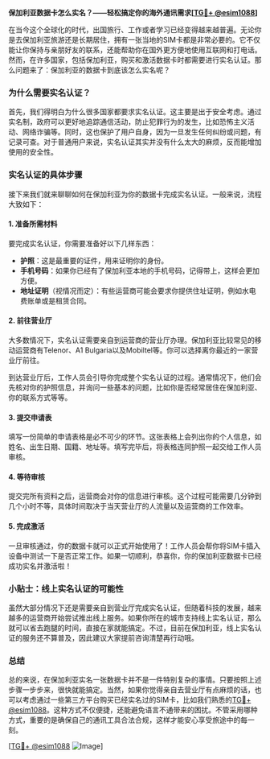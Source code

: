 **保加利亚数据卡怎么实名？——轻松搞定你的海外通讯需求[[TG💪+ @esim1088](https://t.me/s/esim1088)]**

在当今这个全球化的时代，出国旅行、工作或者学习已经变得越来越普遍。无论你是去保加利亚旅游还是长期居住，拥有一张当地的SIM卡都是非常必要的。它不仅能让你保持与亲朋好友的联系，还能帮助你在国外更方便地使用互联网和打电话。然而，在许多国家，包括保加利亚，购买和激活数据卡时都需要进行实名认证。那么问题来了：保加利亚的数据卡到底该怎么实名呢？

### 为什么需要实名认证？

首先，我们得明白为什么很多国家都要求实名认证。这主要是出于安全考虑。通过实名制，政府可以更好地追踪通信活动，防止犯罪行为的发生，比如恐怖主义活动、网络诈骗等。同时，这也保护了用户自身，因为一旦发生任何纠纷或问题，有记录可查。对于普通用户来说，实名认证其实并没有什么太大的麻烦，反而能增加使用的安全性。

### 实名认证的具体步骤

接下来我们就来聊聊如何在保加利亚为你的数据卡完成实名认证。一般来说，流程大致如下：

#### 1. 准备所需材料
要完成实名认证，你需要准备好以下几样东西：
- **护照**：这是最重要的证件，用来证明你的身份。
- **手机号码**：如果你已经有了保加利亚本地的手机号码，记得带上，这样会更加方便。
- **地址证明**（视情况而定）：有些运营商可能会要求你提供住址证明，例如水电费账单或是租赁合同。

#### 2. 前往营业厅
大多数情况下，实名认证需要亲自到运营商的营业厅办理。保加利亚比较常见的移动运营商有Telenor、A1 Bulgaria以及Mobiltel等。你可以选择离你最近的一家营业厅前往。

到达营业厅后，工作人员会引导你完成整个实名认证的过程。通常情况下，他们会先核对你的护照信息，并询问一些基本的问题，比如你是否经常居住在保加利亚、你的联系方式等等。

#### 3. 提交申请表
填写一份简单的申请表格是必不可少的环节。这张表格上会列出你的个人信息，如姓名、出生日期、国籍、地址等。填写完毕后，将表格连同护照一起交给工作人员审核。

#### 4. 等待审核
提交完所有资料之后，运营商会对你的信息进行审核。这个过程可能需要几分钟到几个小时不等，具体时间取决于当天营业厅的人流量以及运营商的工作效率。

#### 5. 完成激活
一旦审核通过，你的数据卡就可以正式开始使用了！工作人员会帮你将SIM卡插入设备中测试一下是否正常工作。如果一切顺利，恭喜你，你的保加利亚数据卡已经成功实名并激活啦！

### 小贴士：线上实名认证的可能性

虽然大部分情况下还是需要亲自到营业厅完成实名认证，但随着科技的发展，越来越多的运营商开始尝试推出线上服务。如果你所在的城市支持线上实名认证，那么就可以省去跑腿的时间，直接在家就能搞定。不过，目前在保加利亚，线上实名认证的服务还不算普及，因此建议大家提前咨询清楚再行动哦。

### 总结

总的来说，在保加利亚实名一张数据卡并不是一件特别复杂的事情。只要按照上述步骤一步步来，很快就能搞定。当然，如果你觉得亲自去营业厅有点麻烦的话，也可以考虑通过一些第三方平台购买已经实名过的SIM卡，比如我们熟悉的[TG💪+ @esim1088](https://t.me/s/esim1088)。这种方式不仅便捷，还能避免语言不通带来的困扰。不管采用哪种方式，重要的是确保自己的通讯工具合法合规，这样才能安心享受旅途中的每一刻。

[[TG💪+ @esim1088](https://t.me/s/esim1088) ![Image](https://i.postimg.cc/4NQfJmqS/Snipaste-2025-05-13-00-14-12.png)]